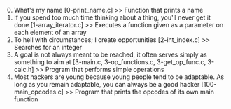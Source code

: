 0. What's my name [0-print_name.c] >> Function that prints a name
1. If you spend too much time thinking about a thing, you'll never get it done [1-array_iterator.c] >> Executes a function given as a parameter on each element of an array
2. To hell with circumstances; I create opportunities [2-int_index.c] >> Searches for an integer
3. A goal is not always meant to be reached, it often serves simply as something to aim at [3-main.c, 3-op_functions.c, 3-get_op_func.c, 3-calc.h] >> Program that performs simple operations
4. Most hackers are young because young people tend to be adaptable. As long as you remain adaptable, you can always be a good hacker [100-main_opcodes.c] >> Program that prints the opcodes of its own main function
